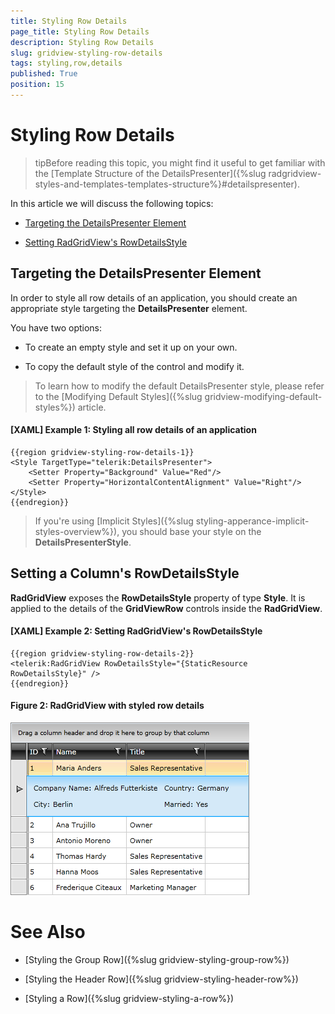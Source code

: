 ```yaml
---
title: Styling Row Details
page_title: Styling Row Details
description: Styling Row Details
slug: gridview-styling-row-details
tags: styling,row,details
published: True
position: 15
---
```


# Styling Row Details

>tipBefore reading this topic, you might find it useful to get familiar with the [Template Structure of the DetailsPresenter]({%slug radgridview-styles-and-templates-templates-structure%}#detailspresenter).

In this article we will discuss the following topics:

* [Targeting the DetailsPresenter Element](#targeting-the-detailspresenter-element)

* [Setting RadGridView's RowDetailsStyle](#setting-radgridviews-rowdetailsstyle)

## Targeting the DetailsPresenter Element

In order to style all row details of an application, you should create an appropriate style targeting the __DetailsPresenter__ element.

You have two options:

* To create an empty style and set it up on your own.

* To copy the default style of the control and modify it.

>To learn how to modify the default DetailsPresenter style, please refer to the [Modifying Default Styles]({%slug gridview-modifying-default-styles%}) article.

#### __[XAML] Example 1: Styling all row details of an application__

	{{region gridview-styling-row-details-1}}
	<Style TargetType="telerik:DetailsPresenter">
		<Setter Property="Background" Value="Red"/>
		<Setter Property="HorizontalContentAlignment" Value="Right"/>
	</Style>
	{{endregion}}

>If you're using [Implicit Styles]({%slug styling-apperance-implicit-styles-overview%}), you should base your style on the __DetailsPresenterStyle__.

## Setting a Column's RowDetailsStyle
__RadGridView__ exposes the __RowDetailsStyle__ property of type __Style__. It is applied to the details of the __GridViewRow__ controls inside the __RadGridView__.

#### __[XAML] Example 2: Setting RadGridView's RowDetailsStyle__

	{{region gridview-styling-row-details-2}}
	<telerik:RadGridView RowDetailsStyle="{StaticResource RowDetailsStyle}" />
	{{endregion}}

#### __Figure 2: RadGridView with styled row details__

![RadGridView with styled row details](images/RadGridView_Styles_and_Templates_Styling_GridViewRowDetails_03.png)

# See Also

 * [Styling the Group Row]({%slug gridview-styling-group-row%})

 * [Styling the Header Row]({%slug gridview-styling-header-row%})

 * [Styling a Row]({%slug gridview-styling-a-row%})
